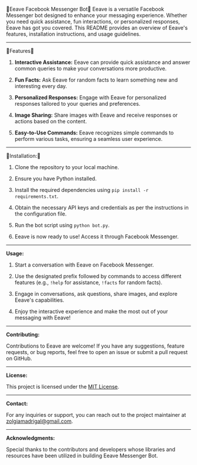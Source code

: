 🚀Eeave Facebook Messenger Bot🚀
Eeave is a versatile Facebook Messenger bot designed to enhance your messaging experience. Whether you need quick assistance, fun interactions, or personalized responses, Eeave has got you covered. This README provides an overview of Eeave's features, installation instructions, and usage guidelines.

---

🚀Features🚀

1. **Interactive Assistance:** Eeave can provide quick assistance and answer common queries to make your conversations more productive.

2. **Fun Facts:** Ask Eeave for random facts to learn something new and interesting every day.

3. **Personalized Responses:** Engage with Eeave for personalized responses tailored to your queries and preferences.

4. **Image Sharing:** Share images with Eeave and receive responses or actions based on the content.

5. **Easy-to-Use Commands:** Eeave recognizes simple commands to perform various tasks, ensuring a seamless user experience.

---

🚀Installation:🚀

1. Clone the repository to your local machine.

2. Ensure you have Python installed.

3. Install the required dependencies using `pip install -r requirements.txt`.

4. Obtain the necessary API keys and credentials as per the instructions in the configuration file.

5. Run the bot script using `python bot.py`.

6. Eeave is now ready to use! Access it through Facebook Messenger.

---

**Usage:**

1. Start a conversation with Eeave on Facebook Messenger.

2. Use the designated prefix followed by commands to access different features (e.g., `!help` for assistance, `!facts` for random facts).

3. Engage in conversations, ask questions, share images, and explore Eeave's capabilities.

4. Enjoy the interactive experience and make the most out of your messaging with Eeave!

---

**Contributing:**

Contributions to Eeave are welcome! If you have any suggestions, feature requests, or bug reports, feel free to open an issue or submit a pull request on GitHub.

---

**License:**

This project is licensed under the [MIT License](LICENSE).

---

**Contact:**

For any inquiries or support, you can reach out to the project maintainer at zolgiamadrigal@gmail.com.

--- 

**Acknowledgments:**

Special thanks to the contributors and developers whose libraries and resources have been utilized in building Eeave Messenger Bot.
